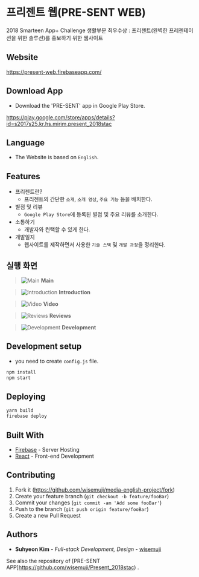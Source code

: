 # 프리젠트 웹(PRE-SENT WEB)

2018 Smarteen App+ Challenge 생활부문 최우수상 : 프리젠트(완벽한 프레젠테이션을 위한 솔루션)를 홍보하기 위한 웹사이트

## Website

https://present-web.firebaseapp.com/

## Download App

* Download the 'PRE-SENT' app in Google Play Store.

https://play.google.com/store/apps/details?id=s2017s25.kr.hs.mirim.present_2018stac

## Language

* The Website is based on `English`.

## Features

* 프리젠트란?
    * 프리젠트의 간단한 `소개`, `소개 영상`, `주요 기능` 등을 배치한다.
* 별점 및 리뷰
    * `Google Play Store`에 등록된 별점 및 주요 리뷰를 소개한다.
* 소통하기
    * 개발자와 컨택할 수 있게 한다.
* 개발일지
    * 웹사이트를 제작하면서 사용한 `기술 스택` 및 `개발 과정`을 정리한다.

## 실행 화면

> ![Main](https://user-images.githubusercontent.com/32327475/57661990-4df23880-7628-11e9-925d-2239c3c694bc.png)
**Main**

> ![Introduction](https://user-images.githubusercontent.com/32327475/57661999-534f8300-7628-11e9-9c0d-86a6f3f77ac2.png)
**Introduction**

> ![Video](https://user-images.githubusercontent.com/32327475/57662064-8c87f300-7628-11e9-9cf9-a97a9e20f985.png)
**Video**

> ![Reviews](https://user-images.githubusercontent.com/32327475/57662079-990c4b80-7628-11e9-948f-6fbc2b641376.png)
**Reviews**

> ![Development](https://user-images.githubusercontent.com/32327475/57662085-a45f7700-7628-11e9-99f0-e99016e108be.png)
**Development**


## Development setup

* you need to create `config.js` file.

```sh
npm install
npm start
```

## Deploying

```sh
yarn build
firebase deploy
```

## Built With

* [Firebase](https://www.heroku.com/) - Server Hosting
* [React](https://reactjs.org/) - Front-end Development

## Contributing

1. Fork it (<https://github.com/wisemuji/media-english-project/fork>)
2. Create your feature branch (`git checkout -b feature/fooBar`)
3. Commit your changes (`git commit -am 'Add some fooBar'`)
4. Push to the branch (`git push origin feature/fooBar`)
5. Create a new Pull Request

## Authors

* **Suhyeon Kim** - *Full-stack Development, Design* - [wisemuji](https://github.com/wisemuji)

See also the repository of [PRE-SENT APP]https://github.com/wisemuji/Present_2018stac) . 
